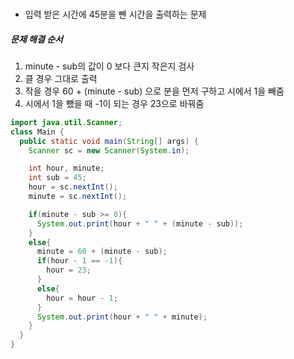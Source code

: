 ### 
* 입력 받은 시간에 45분을 뺀 시간을 출력하는 문제

##### 문제 해결 순서
1. minute - sub의 값이 0 보다 큰지 작은지 검사
2. 클 경우 그대로 출력
3. 작을 경우 60 + (minute - sub) 으로 분을 먼저 구하고 시에서 1을 빼줌
4. 시에서 1을 뺐을 때 -1이 되는 경우 23으로 바꿔줌

```java
import java.util.Scanner;
class Main {
  public static void main(String[] args) {
    Scanner sc = new Scanner(System.in);

    int hour, minute;
    int sub = 45;
    hour = sc.nextInt();
    minute = sc.nextInt();

    if(minute - sub >= 0){
      System.out.print(hour + " " + (minute - sub));
    }
    else{
      minute = 60 + (minute - sub);
      if(hour - 1 == -1){
        hour = 23;
      }
      else{
        hour = hour - 1;
      }
      System.out.print(hour + " " + minute);
    }
  }
}
```
